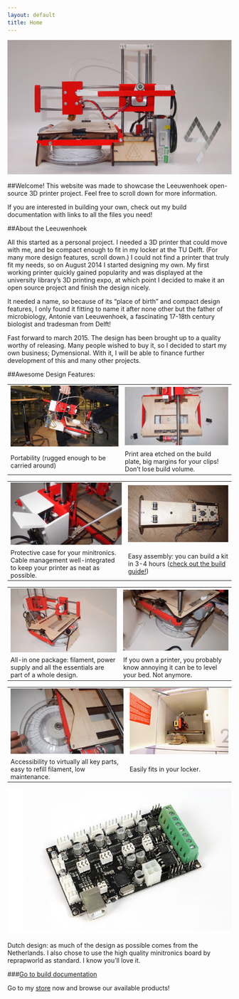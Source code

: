 ```yaml
---
layout: default
title: Home
---
```



![header](/imgs/header.jpg "header")

##Welcome!
This website was made to showcase the Leeuwenhoek open-source 3D printer project. Feel free to scroll down for more information. 

If you are interested in building your own, check out my build documentation with links to all the files you need!

##About the Leeuwenhoek

All this started as a personal project. I needed a 3D printer that could move with me, and be compact enough to fit in my locker at the TU Delft. (For many more design features, scroll down.)
I could not find a printer that truly fit my needs, so on August 2014 I started designing my own. My first working printer quickly gained popularity and was displayed at the university library’s 3D printing expo, at which point I decided to make it an open source project and finish the design nicely.

It needed a name, so because of its “place of birth” and compact design features, I only found it fitting to name it after none other but the father of microbiology, Antonie van Leeuwenhoek, a fascinating 17-18th century biologist and tradesman from Delft!

Fast forward to march 2015. The design has been brought up to a quality worthy of releasing. Many people wished to buy it, so I decided to start my own business; Dymensional. With it, I will be able to finance further development of this and many other projects.


##Awesome Design Features:

<table>
<tr>
     <td><img src="/imgs/portability.jpg" alt="Portability"></td>
     <td><img src="/imgs/printaera.jpg" alt="Print aera"></td>
</tr>
   <tr>
       <td>Portability (rugged enough to be carried around)</td>
       <td>Print area etched on the build plate, big margins for your clips! Don’t lose build volume.</td>
   </tr>
</table>
<table>
	<tr>
     <td><img src="/imgs/minitronic.jpg" alt="minitronic"></td>
     <td><img src="/imgs/assembly.jpg" alt="Build"></td>
</tr>
   <tr>
       <td>Protective case for your minitronics. Cable management well-integrated to keep your printer as neat as possible.</td>
       <td>Easy assembly: you can build a kit in 3-4 hours (<a href="http://dymensional.github.io/build/">check out the build guide!</a>)</td>
   </tr>
</table>
<table>
	<tr>
     <td><img src="/imgs/print1.jpg" alt="printer"></td>
     <td><img src="/imgs/print2.jpg" alt="printer"></td>
</tr>
   <tr>
       <td>All-in one package: filament, power supply and all the essentials are part of a whole design.</td>
       <td>If you own a printer, you probably know annoying it can be to level your bed. Not anymore.</td>
   </tr>
</table>
<table>
	<tr>
     <td><img src="/imgs/print3.jpg" alt="printer"></td>
     <td><img src="/imgs/locker.jpg" alt="locker"></td>
</tr>
   <tr>
       <td>Accessibility to virtually all key parts, easy to refill filament, low maintenance.</td>
       <td>Easily fits in your locker.</td>
   </tr>
</table>

![Mainboard](/imgs/mainboard.jpg "mainboard")

Dutch design: as much of the design as possible comes from the Netherlands. I also chose to use the high quality minitronics board by reprapworld as standard. I know you’ll love it.

###[Go to build documentation](http://dymensional.github.io/build/)


Go to my [store](http://dymensional.github.io/services/) now and browse our available products!
